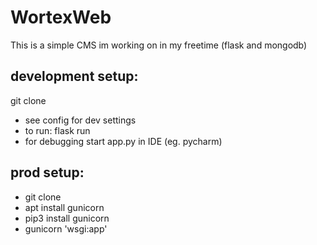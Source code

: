 # WortexWeb
This is a simple CMS im working on in my freetime (flask and mongodb)




## development setup:
git clone
* see config for dev settings
* to run: flask run 
* for debugging start app.py in IDE (eg. pycharm)


## prod setup:
* git clone
* apt install gunicorn
* pip3 install gunicorn
* gunicorn 'wsgi:app'
